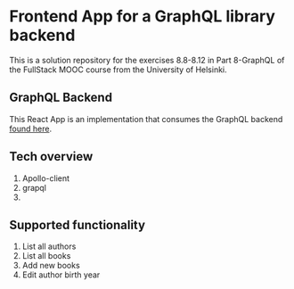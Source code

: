 # Frontend App for a GraphQL library backend
This is a solution repository for the exercises 8.8-8.12 in Part 8-GraphQL of the FullStack MOOC course from the University of Helsinki. 

## GraphQL Backend 
This React App is an implementation that consumes the GraphQL backend [found here](https://github.com/saperez17/GraphQLBackendLibrary). 

## Tech overview
1. Apollo-client
2. grapql
3. 

## Supported functionality
1. List all authors
2. List all books
3. Add new books
4. Edit author birth year


